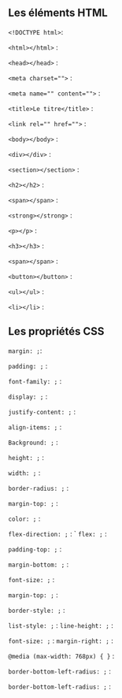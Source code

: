 ## Les éléments HTML

```<!DOCTYPE html>```:


```<html></html>``` :


```<head></head>``` :

```<meta charset="">``` :


```<meta name="" content="">``` :


```<title>Le titre</title>``` :


```<link rel="" href="">``` :


```<body></body>``` :


```<div></div>``` :


```<section></section>``` :


```<h2></h2>``` :


```<span></span>```  :

            
```<strong></strong>``` :


```<p></p>``` :
       
      
          
```<h3></h3>``` :


```<span></span>``` :
                
                
```<button></button>``` :


```<ul></ul>``` :


```<li></li>``` :
    



## Les propriétés CSS


```margin: ;```:

```padding: ;``` :

```font-family: ;``` :

```display: ;``` :

```justify-content: ;``` :

```align-items: ;``` :

```Background: ;``` :

```height: ;``` :
     
```width: ;``` :

```border-radius: ;``` :

```margin-top: ;``` :

```color: ;``` :


  
```flex-direction: ;``` :
`
```flex: ;``` :

```padding-top: ;``` :

```margin-bottom: ;``` :

```font-size: ;``` :

```margin-top: ;``` :
 
```border-style: ;``` :
  
```list-style: ;``` :
```line-height: ;``` :


```font-size: ;``` :
```margin-right: ;``` :


```@media (max-width: 768px) { }``` :

```border-bottom-left-radius: ;``` :


```border-bottom-left-radius: ;``` :
